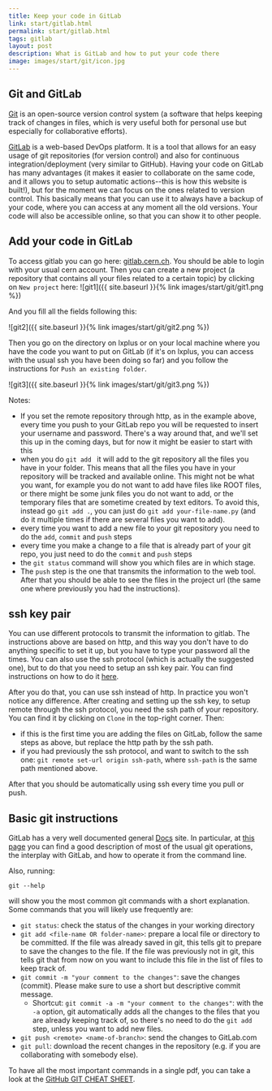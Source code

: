 ```yaml
---
title: Keep your code in GitLab
link: start/gitlab.html
permalink: start/gitlab.html
tags: gitlab
layout: post
description: What is GitLab and how to put your code there
image: images/start/git/icon.jpg
---
```


## Git and GitLab

[Git](https://git-scm.com/) is an open-source version control system (a software that
helps keeping track of changes in files, which is very useful both for personal use but
especially for collaborative efforts).  

[GitLab](https://about.gitlab.com/) is a web-based
DevOps platform.
It is a tool that allows for an easy usage of git repositories (for version control)
and also for continuous integration/deployment (very similar to GitHub).
Having your code on GitLab has many advantages
(it makes it easier to collaborate on the same code, and it allows you to setup automatic actions--this is how this website is built!), 
but for the moment we can focus on the ones related to version control.
This basically means that you can use it to always have a backup of your code,
where you can access at any moment all the old versions.
Your code will also be accessible online, so that you can show it to other people. 

## Add your code in GitLab

To access gitlab you can go here: [gitlab.cern.ch](https://gitlab.cern.ch/). 
You should be able to login with your usual cern account. 
Then you can create a new project (a repository that contains
all your files related to a certain topic)
by clicking on `New project` here:
![git1]({{ site.baseurl }}{% link images/start/git/git1.png %})

And you fill all the fields following this:

![git2]({{ site.baseurl }}{% link images/start/git/git2.png %})

Then you go on the directory on lxplus or on your local machine where you have the code
you want to put on GitLab (if it's on lxplus, you can access with the usual
ssh you have been doing so far) and you follow the instructions for `Push an existing folder`.

![git3]({{ site.baseurl }}{% link images/start/git/git3.png %})

Notes:
- If you set the remote repository through http, as in the example above,
every time you push to your GitLab repo you will be requested to
insert your username and password.
There's a way around that, and we'll set this up in the coming days, but for now it might be easier to start with this
- when you do `git add ` it will add to the git repository all the files you have in your folder.
This means that all the files you have in your repository will be tracked and available online. This might not be what you want, for example you do not want to add have files like ROOT files, or there might be some junk files you do not want to add, or the temporary files that are sometime created by text editors. To avoid this, instead go `git add .`, you can just do `git add your-file-name.py` (and do it multiple times if there are several files you want to add). 
- every time you want to add a new file to your git repository you need to do the `add`, `commit` and `push` steps
- every time you make a change to a file that is already part of your git repo, you just need to do the `commit` and `push` steps 
- the `git status` command will show you which files are in which stage. 
- The `push` step is the one that transmits the information to the web tool.
After that you should be able to see the files in the project url (the same one where previously you had the instructions).

## ssh key pair

You can use different protocols to transmit the information to gitlab. The instructions above are based on http,
and this way you don't have to do anything specific to set it up, but you have to type your password all the times. 
You can also use the ssh protocol (which is actually the suggested one), but to do that you need to setup an ssh key pair. You can find instructions on how to do it [here](https://docs.gitlab.com/ee/gitlab-basics/create-your-ssh-keys.html).

After you do that, you can use ssh instead of http. In practice you won't notice any difference. 
After creating and setting up the ssh key, to setup remote through the ssh protocol, you need the ssh path of your repository.
You can find it by clicking on `Clone` in the top-right corner. Then:
- if this is the first time you are adding the files on GitLab, follow the same steps as above, but replace the http path by
the ssh path. 
- if you had previously the ssh protocol, and want to switch to the ssh one:
`git remote set-url origin ssh-path`,
where `ssh-path` is the same path mentioned above. 

After that you should be automatically using ssh every time you pull or push. 

## Basic git instructions

GitLab has a very well documented general [Docs](https://docs.gitlab.com/) site.
In particular, at [this page](https://docs.gitlab.com/ee/gitlab-basics/start-using-git.html)
you can find a good description of most of the usual git operations, the interplay with
GitLab, and how to operate it from the command line. 

Also, running:
```
git --help
```
will show you the most common git commands with a short explanation.
Some commands that you will likely use frequently are:
* `git status`: check the status of the changes in your working directory
* `git add <file-name OR folder-name>`: prepare a local file or directory to be committed. If the
file was already saved in git, this tells git to prepare to save the changes to the file. If the file was
previously not in git, this tells git that from now on you want to include this file in the list of files to
keep track of. 
* `git commit -m "your comment to the changes"`: save the changes (commit). Please make sure to use a short but descriptive
commit message.
    *  Shortcut: `git commit -a -m "your comment to the changes"`: with the `-a` option, git automatically adds all the changes to the files
    that you are already keeping track of, so there's no need to do the `git add` step, unless you want to add new files. 
* `git push <remote> <name-of-branch>`: send the changes to GitLab.com
* `git pull`: download the recent changes in the repository (e.g. if you are collaborating with somebody else).

To have all the most important commands in a single pdf, you can take a look
at the [GitHub GIT CHEAT SHEET](https://education.github.com/git-cheat-sheet-education.pdf). 
